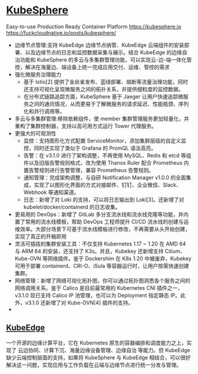 # [KubeSphere](https://github.com/kubesphere/kubesphere)

Easy-to-use Production Ready Container Platform <https://kubesphere.io>  <https://fuckcloudnative.io/posts/kubesphere/>

* 边缘节点管理:支持 KubeEdge 边缘节点纳管、KubeEdge 云端组件的安装部署、以及边缘节点的日志和监控数据采集与展示。结合 KubeEdge 的边缘自治功能和 KubeSphere 的多云与多集群管理功能，可以实现云-边-端一体化管控，解决在海量边、端设备上统一完成应用交付、运维、管控的需求
* 强化微服务治理能力
    - 基于 Istio[2] 提供了金丝雀发布、蓝绿部署、熔断等流量治理功能，同时还支持可视化呈现微服务之间的拓扑关系，并提供细粒度的监控数据。
    - 在分布式链路追踪方面，KubeSphere 基于 Jaeger 让用户快速追踪微服务之间的通讯情况，从而更易于了解微服务的请求延迟、性能瓶颈、序列化和并行调用等。
* 多云与多集群管理:移除依赖组件，使 member 集群管理服务更加轻量化，并重构了集群控制器，支持以高可用方式运行 Tower 代理服务。
* 更强大的可观测性
    - 监控：支持图形化方式配置 ServiceMonitor，添加集群层级的自定义监控，同时还实现了类似于 Grafana 的 PromQL 语法高亮。
    - 告警：在 v3.1.0 进行了架构调整，不再使用 MySQL、Redis 和 etcd 等组件以及旧版告警规则格式，改为使用 Thanos Ruler 配合 Prometheus 内置告警规则进行告警管理，兼容 Prometheus 告警规则。
    - 通知管理：完成架构调整，与自研 Notification Manager v1.0.0 的全面集成，实现了以图形化界面的方式对接邮件、钉钉、企业微信、Slack、Webhook 等通知渠道。
    - 日志：新增了对 Loki 的支持，可以将日志输出到 Loki[3]。还新增了对 kubelet/docker/containerd 的日志收集。
* 更易用的 DevOps：新增了 GitLab 多分支流水线和流水线克隆等功能，并内置了常用的流水线模板，帮助 DevOps 工程师提升 CI/CD 流水线的创建与运维效率。大部分场景下可基于流水线模板进行修改，不再需要从头开始创建，实现了真正的开箱即用
* 灵活可插拔的集群安装工具：不仅支持 Kubernetes 1.17 ~ 1.20 在 AMD 64 与 ARM 64 的安装，还支持了 K3s。并且，Kubekey 还新增支持 Cilium、Kube-OVN 等网络插件。鉴于 Dockershim 在 K8s 1.20 中被废弃，Kubekey 可用于部署 containerd、CRI-O、iSula 等容器运行时，让用户按需快速创建集群。
* 网络管理：新增了网络可视化拓扑图，你可以通过拓扑图洞悉各个服务之间的网络调用关系。鉴于 Calico 是目前最常用的 Kubernetes CNI 插件之一，v3.1.0 现已支持 Calico IP 池管理，也可以为 Deployment 指定静态 IP。此外，v3.1.0 还新增了对 Kube-OVN[4] 插件的支持。
*

## [KubeEdge](https://github.com/kubeedge/kubeedge)

一个开源的边缘计算平台，它在 Kubernetes 原生的容器编排和调度能力之上，实现了 云边协同、计算下沉、海量边缘设备管理、边缘自治 等能力。但 KubeEdge 缺少云端控制层面的支持，如果将 KubeSphere 与 KubeEdge 相结合，可以很好解决这一问题，实现应用与工作负载在云端与边缘节点进行统一分发与管理。
